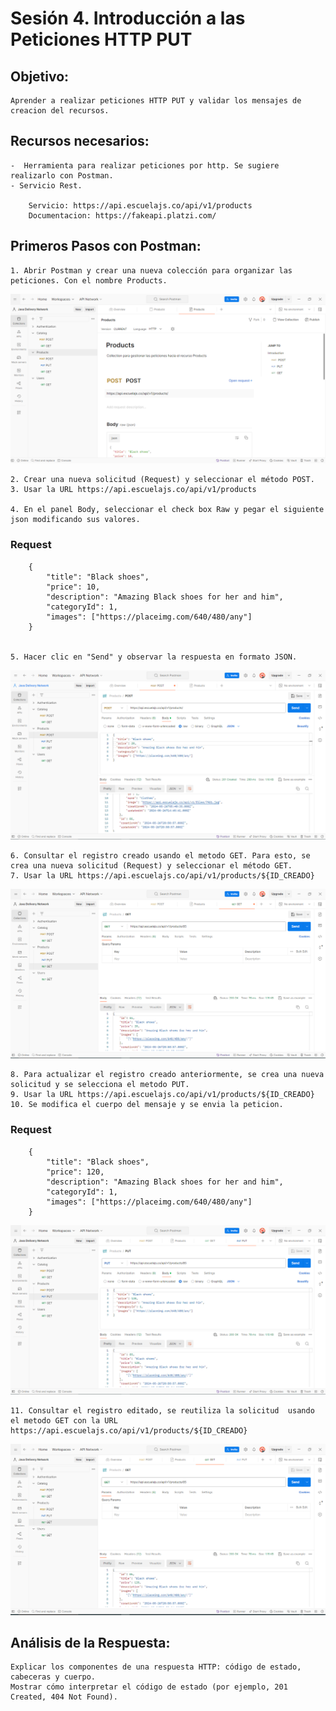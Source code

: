 # Sesión 4. Introducción a las Peticiones HTTP PUT


## Objetivo:
    Aprender a realizar peticiones HTTP PUT y validar los mensajes de creacion del recursos. 


## Recursos necesarios:

    -  Herramienta para realizar peticiones por http. Se sugiere realizarlo con Postman.
    - Servicio Rest. 

        Servicio: https://api.escuelajs.co/api/v1/products 
        Documentacion: https://fakeapi.platzi.com/ 


## Primeros Pasos con Postman:

    1. Abrir Postman y crear una nueva colección para organizar las peticiones. Con el nombre Products. 

  ![alt text](image.png)

    2. Crear una nueva solicitud (Request) y seleccionar el método POST.
    3. Usar la URL https://api.escuelajs.co/api/v1/products  

    4. En el panel Body, seleccionar el check box Raw y pegar el siguiente json modificando sus valores. 

### Request 

        {
            "title": "Black shoes",
            "price": 10,
            "description": "Amazing Black shoes for her and him",
            "categoryId": 1,
            "images": ["https://placeimg.com/640/480/any"]
        }


    5. Hacer clic en "Send" y observar la respuesta en formato JSON.

![alt text](image_1.png)  
  

    6. Consultar el registro creado usando el metodo GET. Para esto, se crea una nueva solicitud (Request) y seleccionar el método GET.
    7. Usar la URL https://api.escuelajs.co/api/v1/products/${ID_CREADO}

![alt text](image_2.PNG)

    8. Para actualizar el registro creado anteriormente, se crea una nueva solicitud y se selecciona el metodo PUT. 
    9. Usar la URL https://api.escuelajs.co/api/v1/products/${ID_CREADO}
    10. Se modifica el cuerpo del mensaje y se envia la peticion. 

### Request 

        {
            "title": "Black shoes",
            "price": 120,
            "description": "Amazing Black shoes for her and him",
            "categoryId": 1,
            "images": ["https://placeimg.com/640/480/any"]
        }

![alt text](image_3.PNG)

    11. Consultar el registro editado, se reutiliza la solicitud  usando el metodo GET con la URL https://api.escuelajs.co/api/v1/products/${ID_CREADO}

![alt text](image_4.PNG)

## Análisis de la Respuesta:

    Explicar los componentes de una respuesta HTTP: código de estado, cabeceras y cuerpo.
    Mostrar cómo interpretar el código de estado (por ejemplo, 201 Created, 404 Not Found).
